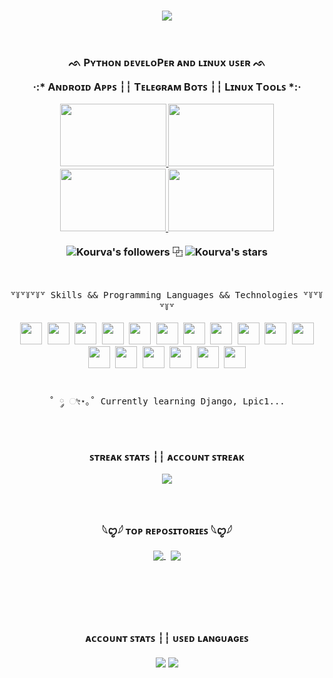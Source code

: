 <!-- Github's Readme Section -->
<h3 align="center">
    <!-- Trophy cards -->
    <img align="center" src="https://github-profile-trophy.vercel.app/?username=Kourva&no-bg=true&no-frame=true&column=6&row=1&margin-w=10&theme=monokai" />
    <br><br><br>
    <!-- About Me Section -->
    <p> ᨒ Pʏᴛʜᴏɴ ᴅᴇᴠᴇʟᴏPᴇʀ ᴀɴᴅ ʟɪɴᴜx ᴜꜱᴇʀ ᨒ </p> 
    <p>·:* Aɴᴅʀᴏɪᴅ Aᴩᴩꜱ ┆┆ Tᴇʟᴇɢʀᴀᴍ Bᴏᴛꜱ ┆┆ Lɪɴᴜx Tᴏᴏʟꜱ *:·</p>
    <!-- Certificates Section -->
    <p align="center">
        <a href="https://www.hackerrank.com/certificates/c3daf8efff6a">
            <img src="https://user-images.githubusercontent.com/118578799/233812176-983a8253-d161-4a1e-a336-0db76fcc15e2.png" width=170 height=100/>
        </a>
        <a href="https://verify.mygreatlearning.com/verify/YJFFJNUM">
            <img src="https://dtmvamahs40ux.cloudfront.net/ComplementaryCourseCertificate/2711791/original/Mike_Kourva20230608-69-1gt13gw.jpg" width=169 height=100 />
        </a>
        <a href="https://verify.mygreatlearning.com/verify/OWNKOILF">
            <img src="https://d9jmtjs5r4cgq.cloudfront.net/ComplementaryCourseCertificate/2712126/original/Mike_Kourva20230608-69-vs9xma.jpg" width=169 height=100 />
        </a>
        <a href="https://www.hackerrank.com/certificates/85073a706114">
            <img src="https://github.com/Kourva/Kourva/assets/118578799/a55963a6-aadd-4f9c-aabe-97a850ea6700" width=169 height=100 />
        </a>
    </p>
    <!-- Github Account Details  -->
    <img alt="Kourva's followers" src="https://img.shields.io/github/followers/Kourva?color=f92672&label=Follows&logo=github&logoColor=ffffff&style=flat-square"> ⿻
    <img alt="Kourva's stars" src="https://img.shields.io/github/stars/Kourva?color=f92672&label=Stars&logo=github&logoColor=ffffff&style=flat-square">
    <br>
</h3>
<br>

<!-- Skills Table -->
<p align="center">
    <kbd>
        <!-- Title Section -->
        <kbd>꒷꒦꒷꒦꒷꒦꒷ Skills && Programming Languages && Technologies ꒷꒦꒷꒦꒷꒦꒷</kbd>
        <br><br>        
        <!-- Logos Section -->
        <img width="35px" src="https://cdn.jsdelivr.net/gh/devicons/devicon/icons/python/python-original.svg" />
        <img width="35px" src="https://cdn.jsdelivr.net/gh/devicons/devicon/icons/html5/html5-original.svg" />
        <img width="35px" src="https://cdn.jsdelivr.net/gh/devicons/devicon/icons/css3/css3-original.svg" />
        <img width="35px" src="https://cdn.jsdelivr.net/gh/devicons/devicon/icons/vim/vim-original.svg" />
        <img width="35px" src="https://cdn.jsdelivr.net/gh/devicons/devicon/icons/sqlite/sqlite-original.svg" />
        <img width="35px" src="https://cdn.jsdelivr.net/gh/devicons/devicon/icons/git/git-original.svg" />
        <img width="35px" src="https://cdn.jsdelivr.net/gh/devicons/devicon/icons/django/django-plain.svg" />
        <img width="35px" src="https://cdn.jsdelivr.net/gh/devicons/devicon/icons/bash/bash-original.svg" />
        <img width="35px" src="https://uxwing.com/wp-content/themes/uxwing/download/brands-and-social-media/sublime-text-icon.png" />
        <img width="35px" src="https://icon.icepanel.io/Technology/svg/Nano.svg" />
        <img width="35px" src="https://static-00.iconduck.com/assets.00/file-type-kivy-icon-512x512-ipf6xe5b.png" />
        <img width="35px" src="https://cdn.jsdelivr.net/gh/devicons/devicon/icons/linux/linux-original.svg" />
        <img width="35px" src="https://cdn.jsdelivr.net/gh/devicons/devicon/icons/debian/debian-original.svg" />
        <img width="35px" src="https://cdn.jsdelivr.net/gh/devicons/devicon/icons/ubuntu/ubuntu-plain.svg" />
        <img width="35px" src="https://www.vectorlogo.zone/logos/archlinux/archlinux-icon.svg" />
        <img width="35px" src="https://seeklogo.com/images/K/kali-linux-logo-5A3B1D1555-seeklogo.com.png" />
        <img width="35px" src="https://seeklogo.com/images/A/artix-linux-logo-E1F82C6DDD-seeklogo.com.png" />
        <br>
    </kbd>
    <br><br>
    <kbd>˚ ༘ ೀ⋆｡˚ Currently learning Django, Lpic1...</kbd>
</p>
<br>

<!-- Account's Streak Stats -->
<h3 align="center">
    <p> ꜱᴛʀᴇᴀᴋ ꜱᴛᴀᴛꜱ ┆┆ ᴀᴄᴄᴏᴜɴᴛ ꜱᴛʀᴇᴀᴋ </p> 
        <img align="center" src="https://streak-stats.demolab.com?user=Kourva&theme=transparent&hide_border=true&border_radius=10&locale=ru&mode=weekly&card_width=800&background=00000000&ring=ffffff&currStreakLabel=C3C3C3&fire=f92672&stroke=f92672&sideLabels=ffffff" />
    <p>
</h3>

<!-- Extra Repository Pins -->
<h3 align="center">
    <br>
    <p>𓆩ꨄ︎𓆪 ᴛᴏᴩ ʀᴇᴩᴏꜱɪᴛᴏʀɪᴇꜱ 𓆩ꨄ︎𓆪</p>
    <a href="https://github.com/Kourva/AwesomeChatGPTBot">
        <img align="center" src="https://github-readme-stats-git-masterrstaa-rickstaa.vercel.app/api/pin/?username=Kourva&repo=AwesomeChatGPTBot&theme=transparent&show_owner=false&border_color=555555&title_color=f92672&text_color=020202&border_radius=10&bg_color=0,EC6C6C,FFD479,FFFC79,73FA79" />
    </a>&nbsp;
    <a href="https://github.com/Kourva/V2rayDoprax">
        <img align="center" src="https://github-readme-stats-git-masterrstaa-rickstaa.vercel.app/api/pin/?username=Kourva&repo=V2rayDoprax&theme=transparent&show_owner=false&border_color=555555&title_color=f92672&text_color=020202&border_radius=10&bg_color=0,73FA79,73FDFF,7A81FF" />
    </a><br><br>
<!--     <a href="https://github.com/Kourva/AnonProxies"> -->
<!--         <img align="center" src="https://github-readme-stats-git-masterrstaa-rickstaa.vercel.app/api/pin/?username=Kourva&repo=AnonProxies&theme=transparent&show_owner=false&border_color=555555&title_color=f92672&text_color=020202&border_radius=10&bg_color=EC6C6C,FFD479,73FA79,73FDFF" /> -->
<!--     </a> -->
</h3>

<br>

<!-- Account's Languages Stats -->
<h3 align="center">
    <br>
    <p> ᴀᴄᴄᴏᴜɴᴛ ꜱᴛᴀᴛꜱ ┆┆ ᴜꜱᴇᴅ ʟᴀɴɢᴜᴀɢᴇꜱ </p>
    <img align="center" src="https://github-readme-stats.vercel.app/api?username=Kourva&show_icons=true&theme=transparent&bg-color=00000000&hide_border=false&title_color=f92672&text_color=aaaaaa&count_private=true&locale=ru&rank_icon=percentile&border_color=00000000&border_radius=10&line_height=25&&show=reviews,discussions_started,discussions_answered&include_all_commits=true&text_bold=true" />
    <img align="center" src="https://github-readme-stats.vercel.app/api/top-langs/?username=Kourva&langs_count=15&layout=compact&hide_border=false&theme=transparent&locale=ru&title_color=f92672&text_color=c3c3c3&card_width=350&border_color=00000000&border_radius=10&line_height=30" />
</h3> 
